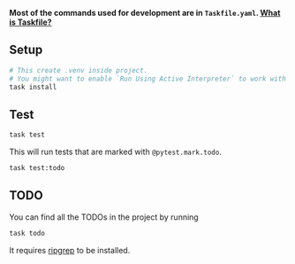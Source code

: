 **Most of the commands used for development are in `Taskfile.yaml`. [What is Taskfile?](https://taskfile.dev)**

## Setup
```bash
# This create .venv inside project.
# You might want to enable `Run Using Active Interpreter` to work with mypy vscode plugin
task install
```

## Test
```bash
task test
```

This will run tests that are marked with `@pytest.mark.todo`.
```bash
task test:todo
```

## TODO
You can find all the TODOs in the project by running

```bash
task todo
```

It requires [ripgrep](https://github.com/BurntSushi/ripgrep) to be installed.
